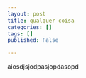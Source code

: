 ```yaml
---
layout: post
title: qualquer coisa
categories: []
tags: []
published: False

---
```


aiosdjsjodpasjopdasopd